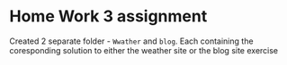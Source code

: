 # Home Work 3 assignment

Created 2 separate folder - `Wwather` and `blog`. Each containing the coresponding solution to either the weather site or the blog site exercise